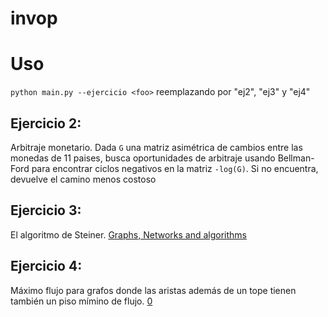 # invop

# Uso

`python main.py --ejercicio <foo>` reemplazando por "ej2", "ej3" y "ej4"

## Ejercicio 2:

Arbitraje monetario. Dada `G` una matriz asimétrica de cambios entre las monedas de 11 paises, busca oportunidades de arbitraje
usando Bellman-Ford para encontrar ciclos negativos en la matriz `-log(G)`. Si no encuentra, devuelve el camino menos costoso

## Ejercicio 3:

El algoritmo de Steiner. [Graphs, Networks and algorithms](https://doc.lagout.org/science/0_Computer%20Science/2_Algorithms/Graphs%2C%20Networks%20and%20Algorithms%20%284th%20ed.%29%20%5BJungnickel%202012-11-09%5D.pdf)

## Ejercicio 4:
    
Máximo flujo para grafos donde las aristas además de un tope tienen también un piso mímino de flujo. [0](https://pdfs.semanticscholar.org/03a2/785783f43202925da70ae842eeda9cebd77e.pdf)